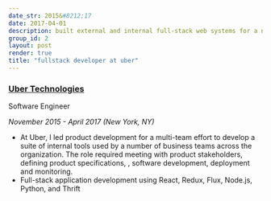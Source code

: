 ```yaml
---
date_str: 2015&#8212;17
date: 2017-04-01
description: built external and internal full-stack web systems for a number of Uber initiatives out of the New York office
group_id: 2
layout: post
render: true
title: "fullstack developer at uber"
---
```


### [Uber Technologies](http://www.uber.com/)

Software Engineer

*November 2015 - April 2017 (New York, NY)*

- At Uber, I led product development for a multi-team effort to develop a suite of internal tools used by a number of business teams across the organization. The role required meeting with product stakeholders, defining product specifications, , software development, deployment and monitoring.
- Full-stack application development using React, Redux, Flux, Node.js, Python, and Thrift